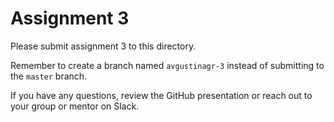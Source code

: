 # Assignment 3

Please submit assignment 3 to this directory.

Remember to create a branch named `avgustinagr-3` 
instead of submitting to the `master` branch.

If you have any questions, review the GitHub presentation or reach
out to your group or mentor on Slack.

